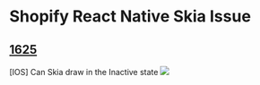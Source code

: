 # Shopify React Native Skia Issue

## [1625](https://github.com/Shopify/react-native-skia/issues/1625)

[IOS] Can Skia draw in the Inactive state
<image src="./videos/1625.gif"/>
</video>
